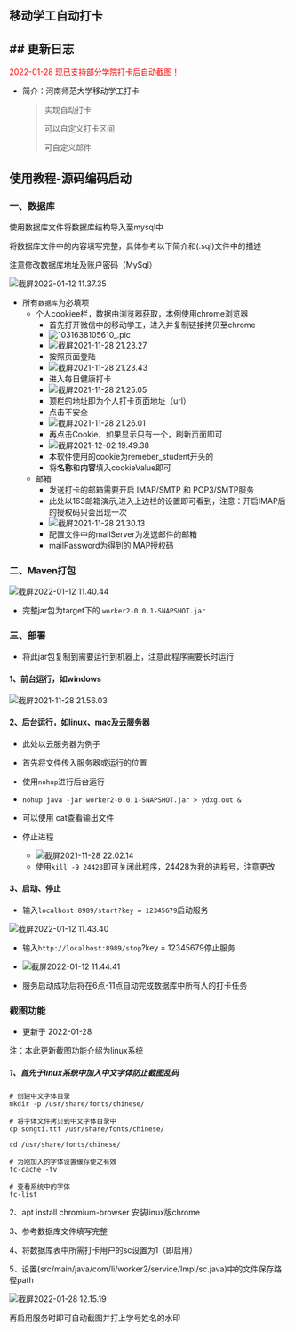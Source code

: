 ## 移动学工自动打卡

## ## 更新日志

<font color="red">2022-01-28 现已支持部分学院打卡后自动截图！</font>

-   简介：河南师范大学移动学工打卡

    >   实现自动打卡
    >
    >   可以自定义打卡区间
    >
    >   可自定义邮件

## 使用教程-源码编码启动

### 一、数据库

使用数据库文件将数据库结构导入至mysql中

将数据库文件中的内容填写完整，具体参考以下简介和(.sql)文件中的描述

注意修改数据库地址及账户密码（MySql）

![截屏2022-01-12 11.37.35](https://typroa-wolves.oss-cn-hangzhou.aliyuncs.com/img-li/%E6%88%AA%E5%B1%8F2022-01-12%2011.37.35.png)

-   所有`数据库`为必填项
    -   个人cookiee栏，数据由浏览器获取，本例使用chrome浏览器
        -   首先打开微信中的移动学工，进入并复制链接拷贝至chrome
        -   ![1031638105610_.pic](https://typroa-wolves.oss-cn-hangzhou.aliyuncs.com/img-li/1031638105610_.pic.jpg)
        -   ![截屏2021-11-28 21.23.27](https://typroa-wolves.oss-cn-hangzhou.aliyuncs.com/img-li/%E6%88%AA%E5%B1%8F2021-11-28%2021.23.27.png)
        -   按照页面登陆
        -   ![截屏2021-11-28 21.23.43](https://typroa-wolves.oss-cn-hangzhou.aliyuncs.com/img-li/%E6%88%AA%E5%B1%8F2021-11-28%2021.23.43.png)
        -   进入每日健康打卡
        -   ![截屏2021-11-28 21.25.05](https://typroa-wolves.oss-cn-hangzhou.aliyuncs.com/img-li/%E6%88%AA%E5%B1%8F2021-11-28%2021.25.05.png)
        -   顶栏的地址即为个人打卡页面地址（url）
        -   点击不安全
        -   ![截屏2021-11-28 21.26.01](https://typroa-wolves.oss-cn-hangzhou.aliyuncs.com/img-li/%E6%88%AA%E5%B1%8F2021-11-28%2021.26.01.png)
        -   再点击Cookie，如果显示只有一个，刷新页面即可
        -   ![截屏2021-12-02 19.49.38](https://typroa-wolves.oss-cn-hangzhou.aliyuncs.com/img-li/%E6%88%AA%E5%B1%8F2021-12-02%2019.49.38.png)
        -   本软件使用的cookie为remeber_student开头的
        -   将**名称**和**内容**填入cookieValue即可
    -   邮箱
        -   发送打卡的邮箱需要开启 IMAP/SMTP 和 POP3/SMTP服务
        -   此处以163邮箱演示,进入上边栏的设置即可看到，注意：开启IMAP后的授权码只会出现一次
        -   ![截屏2021-11-28 21.30.13](https://typroa-wolves.oss-cn-hangzhou.aliyuncs.com/img-li/%E6%88%AA%E5%B1%8F2021-11-28%2021.30.13.png)
        -   配置文件中的mailServer为发送邮件的邮箱
        -   mailPassword为得到的IMAP授权码

### 二、Maven打包

![截屏2022-01-12 11.40.44](https://typroa-wolves.oss-cn-hangzhou.aliyuncs.com/img-li/%E6%88%AA%E5%B1%8F2022-01-12%2011.40.44.png)

-   完整jar包为target下的 `worker2-0.0.1-SNAPSHOT.jar`

### 三、部署

-   将此jar包复制到需要运行到机器上，注意此程序需要长时运行

#### 1、前台运行，如windows

![截屏2021-11-28 21.56.03](https://typroa-wolves.oss-cn-hangzhou.aliyuncs.com/img-li/%E6%88%AA%E5%B1%8F2021-11-28%2021.56.03.png)

#### 2、后台运行，如linux、mac及云服务器

-   此处以云服务器为例子
-   首先将文件传入服务器或运行的位置
-   使用`nohup`进行后台运行

- `nohup java -jar worker2-0.0.1-SNAPSHOT.jar > ydxg.out &`

-   可以使用 cat查看输出文件
-   停止进程
    -   ![截屏2021-11-28 22.02.14](https://typroa-wolves.oss-cn-hangzhou.aliyuncs.com/img-li/%E6%88%AA%E5%B1%8F2021-11-28%2022.02.14.png)
    -   使用`kill -9 24428`即可关闭此程序，24428为我的进程号，注意更改

#### 3、启动、停止

- 输入`localhost:8989/start?key = 12345679`启动服务

![截屏2022-01-12 11.43.40](https://typroa-wolves.oss-cn-hangzhou.aliyuncs.com/img-li/%E6%88%AA%E5%B1%8F2022-01-12%2011.43.40.png)

- 输入`http://localhost:8989/stop`?key = 12345679停止服务
- ![截屏2022-01-12 11.44.41](https://typroa-wolves.oss-cn-hangzhou.aliyuncs.com/img-li/%E6%88%AA%E5%B1%8F2022-01-12%2011.44.41.png)

- 服务启动成功后将在6点-11点自动完成数据库中所有人的打卡任务

### 截图功能

- 更新于 2022-01-28

注：本此更新截图功能介绍为linux系统

##### 1、首先于linux系统中加入中文字体防止截图乱码

```
# 创建中文字体目录
mkdir -p /usr/share/fonts/chinese/

# 将字体文件拷贝到中文字体目录中
cp songti.ttf /usr/share/fonts/chinese/

cd /usr/share/fonts/chinese/

# 为刚加入的字体设置缓存使之有效
fc-cache -fv

# 查看系统中的字体
fc-list
```
2、apt install chromium-browser
安装linux版chrome

3、参考数据库文件填写完整

4、将数据库表中所需打卡用户的sc设置为1（即启用）

5、设置(src/main/java/com/li/worker2/service/Impl/sc.java)中的文件保存路径path

![截屏2022-01-28 12.15.19](https://typroa-wolves.oss-cn-hangzhou.aliyuncs.com/img-li/%E6%88%AA%E5%B1%8F2022-01-28%2012.15.19.png)

再启用服务时即可自动截图并打上学号姓名的水印